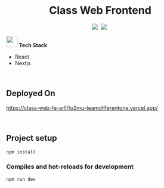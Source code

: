 <h1 align="center">
    Class Web Frontend
</h1>

<p align="center">
    <img src="https://img.shields.io/badge/Version-1.0-success" />&nbsp;
    <img src="https://img.shields.io/badge/Status-Developing-blue" />&nbsp;
</p>

<img src="https://media.giphy.com/media/iY8CRBdQXODJSCERIr/giphy.gif" width="30px">&nbsp;**Tech Stack**

- React
- Nextjs

<br>

## Deployed On 
https://class-web-fe-arf7io2mu-teamdifferentone.vercel.app/

<br>

## Project setup
```
npm install
```

### Compiles and hot-reloads for development
```
npm run dev
```
